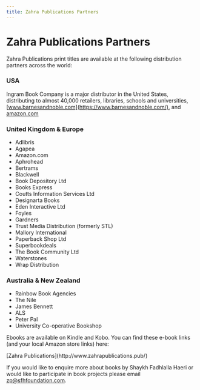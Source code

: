 ```yaml
---
title: Zahra Publications Partners
---
```


# Zahra Publications Partners

Zahra Publications print titles are available at the following distribution partners across the world:

### USA

Ingram Book Company is a major distributor in the United States, distributing to almost 40,000 retailers, libraries, schools and universities, [www.barnesandnoble.com](https://www.barnesandnoble.com/), and [amazon.com](https://amazon.com)

### United Kingdom & Europe

- Adlibris
- Agapea
- Amazon.com
- Aphrohead
- Bertrams
- Blackwell
- Book Depository Ltd
- Books Express
- Coutts Information Services Ltd
- Designarta Books
- Eden Interactive Ltd
- Foyles
- Gardners
- Trust Media Distribution (formerly STL)
- Mallory International
- Paperback Shop Ltd
- Superbookdeals
- The Book Community Ltd
- Waterstones
- Wrap Distribution

### Australia & New Zealand

- Rainbow Book Agencies
- The Nile
- James Bennett
- ALS
- Peter Pal
- University Co-operative Bookshop

Ebooks are available on Kindle and Kobo. You can find these e-book links (and your local Amazon store links) here:

<div markdown="3" class="purchase-link">
[Zahra Publications](http://www.zahrapublications.pub/)
</div>

If you would like to enquire more about books by Shaykh Fadhlalla Haeri or would like to participate in book projects please email [zp@sfhfoundation.com](mailto:zp@sfhfoundation.com).